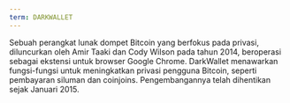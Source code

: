 ```yaml
---
term: DARKWALLET
---
```


Sebuah perangkat lunak dompet Bitcoin yang berfokus pada privasi, diluncurkan oleh Amir Taaki dan Cody Wilson pada tahun 2014, beroperasi sebagai ekstensi untuk browser Google Chrome. DarkWallet menawarkan fungsi-fungsi untuk meningkatkan privasi pengguna Bitcoin, seperti pembayaran siluman dan coinjoins. Pengembangannya telah dihentikan sejak Januari 2015.
